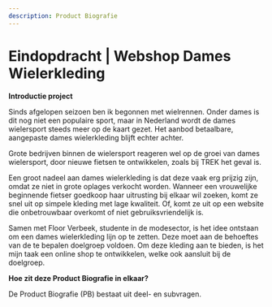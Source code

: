 ```yaml
---
description: Product Biografie
---
```


# Eindopdracht \| Webshop Dames Wielerkleding

**Introductie project**

Sinds afgelopen seizoen ben ik begonnen met wielrennen. Onder dames is dit nog niet een populaire sport, maar in Nederland wordt de dames wielersport steeds meer op de kaart gezet. Het aanbod betaalbare, aangepaste dames wielerkleding blijft echter achter.  

Grote bedrijven binnen de wielersport reageren wel op de groei van dames wielersport, door nieuwe fietsen te ontwikkelen, zoals bij TREK het geval is.

Een groot nadeel aan dames wielerkleding is dat deze vaak erg prijzig zijn, omdat ze niet in grote oplages verkocht worden. Wanneer een vrouwelijke beginnende fietser goedkoop haar uitrusting bij elkaar wil zoeken, komt ze snel uit op simpele kleding met lage kwaliteit. Of, komt ze uit op een website die onbetrouwbaar overkomt of niet gebruiksvriendelijk is. 

Samen met Floor Verbeek, studente in de modesector, is het idee ontstaan om een dames wielerkleding lijn op te zetten. Deze moet aan de behoeftes van de te bepalen doelgroep voldoen. Om deze kleding aan te bieden, is het mijn taak een online shop te ontwikkelen, welke ook aansluit bij de doelgroep.

**Hoe zit deze Product Biografie in elkaar?**

De Product Biografie \(PB\) bestaat uit deel- en subvragen.

